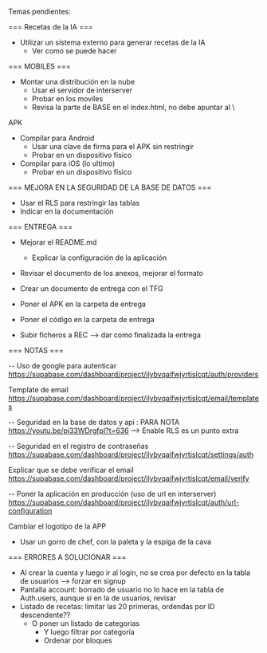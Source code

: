 Temas pendientes:


=== Recetas de la IA ===

- Utilizar un sistema externo para generar recetas de la IA
  - Ver como se puede hacer

=== MOBILES ===

- Montar una distribución en la nube
  - Usar el servidor de interserver
  - Probar en los moviles
  - Revisa la parte de BASE en el index.html, no debe apuntar al \

APK
- Compilar para Android
  - Usar una clave de firma para el APK sin restringir
  - Probar en un dispositivo físico
- Compilar para iOS (lo ultimo)
  - Probar en un dispositivo físico

=== MEJORA EN LA SEGURIDAD DE LA BASE DE DATOS ===

- Usar el RLS para restringir las tablas
- Indicar en la documentación

=== ENTREGA ===

- Mejorar el README.md
  - Explicar la configuración de la aplicación
- Revisar el documento de los anexos, mejorar el formato
- Crear un documento de entrega con el TFG
- Poner el APK en la carpeta de entrega
- Poner el código en la carpeta de entrega

- Subir ficheros a REC --> dar como finalizada la entrega

=== NOTAS ===

-- Uso de google para autenticar
https://supabase.com/dashboard/project/ilybvqaifwjyrtislcqt/auth/providers

Template de email
https://supabase.com/dashboard/project/ilybvqaifwjyrtislcqt/email/templates

-- Seguridad en la base de datos y api : PARA NOTA
https://youtu.be/pi33WDrgfpI?t=636 --> Enable RLS es un punto extra

-- Seguridad en el registro de contraseñas
https://supabase.com/dashboard/project/ilybvqaifwjyrtislcqt/settings/auth

Explicar que se debe verificar el email
https://supabase.com/dashboard/project/ilybvqaifwjyrtislcqt/email/verify

-- Poner la aplicación en producción (uso de url en interserver)
https://supabase.com/dashboard/project/ilybvqaifwjyrtislcqt/auth/url-configuration

Cambiar el logotipo de la APP

- Usar un gorro de chef, con la paleta y la espiga de la cava

=== ERRORES A SOLUCIONAR ===

- Al crear la cuenta y luego ir al login, no se crea por defecto en la tabla de usuarios --> forzar en signup
- Pantalla account: borrado de usuario no lo hace en la tabla de Auth.users, aunque si en la de usuarios, revisar
- Listado de recetas: limitar las 20 primeras, ordendas por ID descendente??
  - O poner un listado de categorias
    - Y luego filtrar por categoría
    - Ordenar por bloques
